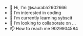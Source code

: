 - 👋 Hi, I’m @saurabh2602666
- 👀 I’m interested in coding
- 🌱 I’m currently learning sybscit
- 💞️ I’m looking to collaborate on ...
- 📫 How to reach me 9029904584

<!---
saurabh2602666/saurabh2602666 is a ✨ special ✨ repository because its `README.md` (this file) appears on your GitHub profile.
You can click the Preview link to take a look at your changes.
--->
